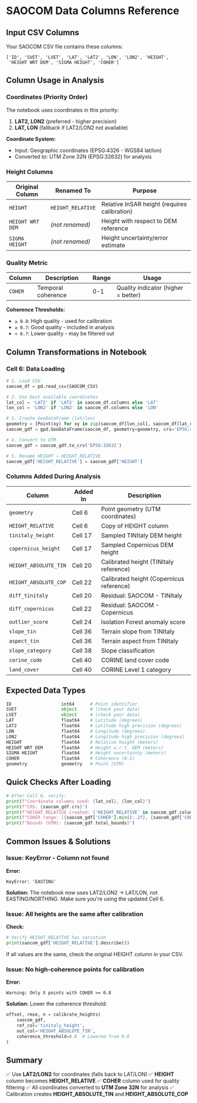 # SAOCOM Data Columns Reference

## Input CSV Columns

Your SAOCOM CSV file contains these columns:

```
['ID', 'SVET', 'LVET', 'LAT', 'LAT2', 'LON', 'LON2', 'HEIGHT',
 'HEIGHT WRT DEM', 'SIGMA HEIGHT', 'COHER']
```

## Column Usage in Analysis

### Coordinates (Priority Order)
The notebook uses coordinates in this priority:
1. **LAT2, LON2** (preferred - higher precision)
2. **LAT, LON** (fallback if LAT2/LON2 not available)

**Coordinate System:**
- Input: Geographic coordinates (EPSG:4326 - WGS84 lat/lon)
- Converted to: UTM Zone 32N (EPSG:32632) for analysis

### Height Columns

| Original Column | Renamed To | Purpose |
|----------------|------------|---------|
| `HEIGHT` | `HEIGHT_RELATIVE` | Relative InSAR height (requires calibration) |
| `HEIGHT WRT DEM` | *(not renamed)* | Height with respect to DEM reference |
| `SIGMA HEIGHT` | *(not renamed)* | Height uncertainty/error estimate |

### Quality Metric

| Column | Description | Range | Usage |
|--------|-------------|-------|-------|
| `COHER` | Temporal coherence | 0-1 | Quality indicator (higher = better) |

**Coherence Thresholds:**
- `≥ 0.8`: High quality - used for calibration
- `≥ 0.7`: Good quality - included in analysis
- `< 0.7`: Lower quality - may be filtered out

## Column Transformations in Notebook

### Cell 6: Data Loading
```python
# 1. Load CSV
saocom_df = pd.read_csv(SAOCOM_CSV)

# 2. Use best available coordinates
lat_col = 'LAT2' if 'LAT2' in saocom_df.columns else 'LAT'
lon_col = 'LON2' if 'LON2' in saocom_df.columns else 'LON'

# 3. Create GeoDataFrame (lat/lon)
geometry = [Point(xy) for xy in zip(saocom_df[lon_col], saocom_df[lat_col])]
saocom_gdf = gpd.GeoDataFrame(saocom_df, geometry=geometry, crs='EPSG:4326')

# 4. Convert to UTM
saocom_gdf = saocom_gdf.to_crs('EPSG:32632')

# 5. Rename HEIGHT → HEIGHT_RELATIVE
saocom_gdf['HEIGHT_RELATIVE'] = saocom_gdf['HEIGHT']
```

### Columns Added During Analysis

| Column | Added In | Description |
|--------|----------|-------------|
| `geometry` | Cell 6 | Point geometry (UTM coordinates) |
| `HEIGHT_RELATIVE` | Cell 6 | Copy of HEIGHT column |
| `tinitaly_height` | Cell 17 | Sampled TINItaly DEM height |
| `copernicus_height` | Cell 17 | Sampled Copernicus DEM height |
| `HEIGHT_ABSOLUTE_TIN` | Cell 20 | Calibrated height (TINItaly reference) |
| `HEIGHT_ABSOLUTE_COP` | Cell 22 | Calibrated height (Copernicus reference) |
| `diff_tinitaly` | Cell 20 | Residual: SAOCOM - TINItaly |
| `diff_copernicus` | Cell 22 | Residual: SAOCOM - Copernicus |
| `outlier_score` | Cell 24 | Isolation Forest anomaly score |
| `slope_tin` | Cell 36 | Terrain slope from TINItaly |
| `aspect_tin` | Cell 36 | Terrain aspect from TINItaly |
| `slope_category` | Cell 38 | Slope classification |
| `corine_code` | Cell 40 | CORINE land cover code |
| `land_cover` | Cell 40 | CORINE Level 1 category |

## Expected Data Types

```python
ID                   int64      # Point identifier
SVET                 object     # (check your data)
LVET                 object     # (check your data)
LAT                  float64    # Latitude (degrees)
LAT2                 float64    # Latitude high precision (degrees)
LON                  float64    # Longitude (degrees)
LON2                 float64    # Longitude high precision (degrees)
HEIGHT               float64    # Relative height (meters)
HEIGHT WRT DEM       float64    # Height w.r.t. DEM (meters)
SIGMA HEIGHT         float64    # Height uncertainty (meters)
COHER                float64    # Coherence (0-1)
geometry             geometry   # Point (UTM)
```

## Quick Checks After Loading

```python
# After Cell 6, verify:
print(f"Coordinate columns used: {lat_col}, {lon_col}")
print(f"CRS: {saocom_gdf.crs}")
print(f"HEIGHT_RELATIVE created: {'HEIGHT_RELATIVE' in saocom_gdf.columns}")
print(f"COHER range: [{saocom_gdf['COHER'].min():.2f}, {saocom_gdf['COHER'].max():.2f}]")
print(f"Bounds (UTM): {saocom_gdf.total_bounds}")
```

## Common Issues & Solutions

### Issue: KeyError - Column not found

**Error:**
```
KeyError: 'EASTING'
```

**Solution:**
The notebook now uses LAT2/LON2 → LAT/LON, not EASTING/NORTHING. Make sure you're using the updated Cell 6.

### Issue: All heights are the same after calibration

**Check:**
```python
# Verify HEIGHT_RELATIVE has variation
print(saocom_gdf['HEIGHT_RELATIVE'].describe())
```

If all values are the same, check the original HEIGHT column in your CSV.

### Issue: No high-coherence points for calibration

**Error:**
```
Warning: Only X points with COHER >= 0.8
```

**Solution:**
Lower the coherence threshold:
```python
offset, rmse, n = calibrate_heights(
    saocom_gdf,
    ref_col='tinitaly_height',
    out_col='HEIGHT_ABSOLUTE_TIN',
    coherence_threshold=0.6  # Lowered from 0.8
)
```

## Summary

✅ Use **LAT2/LON2** for coordinates (falls back to LAT/LON)
✅ **HEIGHT** column becomes **HEIGHT_RELATIVE**
✅ **COHER** column used for quality filtering
✅ All coordinates converted to **UTM Zone 32N** for analysis
✅ Calibration creates **HEIGHT_ABSOLUTE_TIN** and **HEIGHT_ABSOLUTE_COP**
